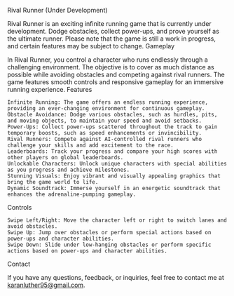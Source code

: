 Rival Runner (Under Development)

Rival Runner is an exciting infinite running game that is currently under development. Dodge obstacles, collect power-ups, and prove yourself as the ultimate runner. Please note that the game is still a work in progress, and certain features may be subject to change.
Gameplay

In Rival Runner, you control a character who runs endlessly through a challenging environment. The objective is to cover as much distance as possible while avoiding obstacles and competing against rival runners. The game features smooth controls and responsive gameplay for an immersive running experience.
Features

    Infinite Running: The game offers an endless running experience, providing an ever-changing environment for continuous gameplay.
    Obstacle Avoidance: Dodge various obstacles, such as hurdles, pits, and moving objects, to maintain your speed and avoid setbacks.
    Power-Ups: Collect power-ups scattered throughout the track to gain temporary boosts, such as speed enhancements or invincibility.
    Rival Runners: Compete against AI-controlled rival runners who challenge your skills and add excitement to the race.
    Leaderboards: Track your progress and compare your high scores with other players on global leaderboards.
    Unlockable Characters: Unlock unique characters with special abilities as you progress and achieve milestones.
    Stunning Visuals: Enjoy vibrant and visually appealing graphics that bring the game world to life.
    Dynamic Soundtrack: Immerse yourself in an energetic soundtrack that enhances the adrenaline-pumping gameplay.

Controls

    Swipe Left/Right: Move the character left or right to switch lanes and avoid obstacles.
    Swipe Up: Jump over obstacles or perform special actions based on power-ups and character abilities.
    Swipe Down: Slide under low-hanging obstacles or perform specific actions based on power-ups and character abilities.

Contact

If you have any questions, feedback, or inquiries, feel free to contact me at karanluther95@gmail.com.
